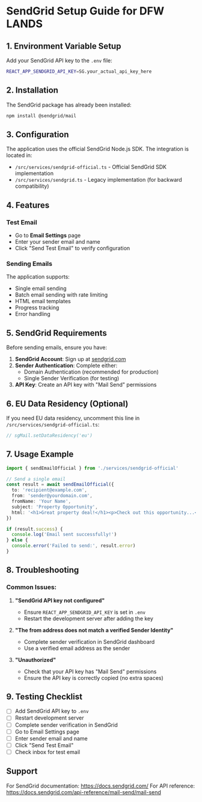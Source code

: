 # SendGrid Setup Guide for DFW LANDS

## 1. Environment Variable Setup

Add your SendGrid API key to the `.env` file:

```bash
REACT_APP_SENDGRID_API_KEY=SG.your_actual_api_key_here
```

## 2. Installation

The SendGrid package has already been installed:
```bash
npm install @sendgrid/mail
```

## 3. Configuration

The application uses the official SendGrid Node.js SDK. The integration is located in:
- `/src/services/sendgrid-official.ts` - Official SendGrid SDK implementation
- `/src/services/sendgrid.ts` - Legacy implementation (for backward compatibility)

## 4. Features

### Test Email
- Go to **Email Settings** page
- Enter your sender email and name
- Click "Send Test Email" to verify configuration

### Sending Emails
The application supports:
- Single email sending
- Batch email sending with rate limiting
- HTML email templates
- Progress tracking
- Error handling

## 5. SendGrid Requirements

Before sending emails, ensure you have:
1. **SendGrid Account**: Sign up at [sendgrid.com](https://sendgrid.com)
2. **Sender Authentication**: Complete either:
   - Domain Authentication (recommended for production)
   - Single Sender Verification (for testing)
3. **API Key**: Create an API key with "Mail Send" permissions

## 6. EU Data Residency (Optional)

If you need EU data residency, uncomment this line in `/src/services/sendgrid-official.ts`:
```typescript
// sgMail.setDataResidency('eu')
```

## 7. Usage Example

```typescript
import { sendEmailOfficial } from './services/sendgrid-official'

// Send a single email
const result = await sendEmailOfficial({
  to: 'recipient@example.com',
  from: 'sender@yourdomain.com',
  fromName: 'Your Name',
  subject: 'Property Opportunity',
  html: '<h1>Great property deal!</h1><p>Check out this opportunity...</p>'
})

if (result.success) {
  console.log('Email sent successfully!')
} else {
  console.error('Failed to send:', result.error)
}
```

## 8. Troubleshooting

### Common Issues:

1. **"SendGrid API key not configured"**
   - Ensure `REACT_APP_SENDGRID_API_KEY` is set in `.env`
   - Restart the development server after adding the key

2. **"The from address does not match a verified Sender Identity"**
   - Complete sender verification in SendGrid dashboard
   - Use a verified email address as the sender

3. **"Unauthorized"**
   - Check that your API key has "Mail Send" permissions
   - Ensure the API key is correctly copied (no extra spaces)

## 9. Testing Checklist

- [ ] Add SendGrid API key to `.env`
- [ ] Restart development server
- [ ] Complete sender verification in SendGrid
- [ ] Go to Email Settings page
- [ ] Enter sender email and name
- [ ] Click "Send Test Email"
- [ ] Check inbox for test email

## Support

For SendGrid documentation: https://docs.sendgrid.com/
For API reference: https://docs.sendgrid.com/api-reference/mail-send/mail-send